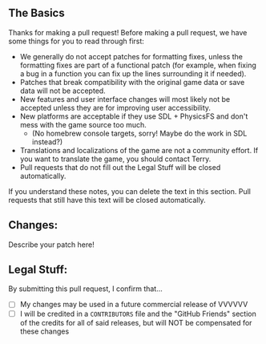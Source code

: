 ## The Basics

Thanks for making a pull request! Before making a pull request, we have some
things for you to read through first:

- We generally do not accept patches for formatting fixes, unless the formatting
  fixes are part of a functional patch (for example, when fixing a bug in a
  function you can fix up the lines surrounding it if needed).
- Patches that break compatibility with the original game data or save data will
  not be accepted.
- New features and user interface changes will most likely not be accepted
  unless they are for improving user accessibility.
- New platforms are acceptable if they use SDL + PhysicsFS and don't mess with
  the game source too much.
    - (No homebrew console targets, sorry! Maybe do the work in SDL instead?)
- Translations and localizations of the game are not a community effort. If you
  want to translate the game, you should contact Terry.
- Pull requests that do not fill out the Legal Stuff will be closed
  automatically.

If you understand these notes, you can delete the text in this section. Pull
requests that still have this text will be closed automatically.


## Changes:

Describe your patch here!


## Legal Stuff:

By submitting this pull request, I confirm that...

- [ ] My changes may be used in a future commercial release of VVVVVV
- [ ] I will be credited in a `CONTRIBUTORS` file and the "GitHub Friends"
  section of the credits for all of said releases, but will NOT be compensated
  for these changes
